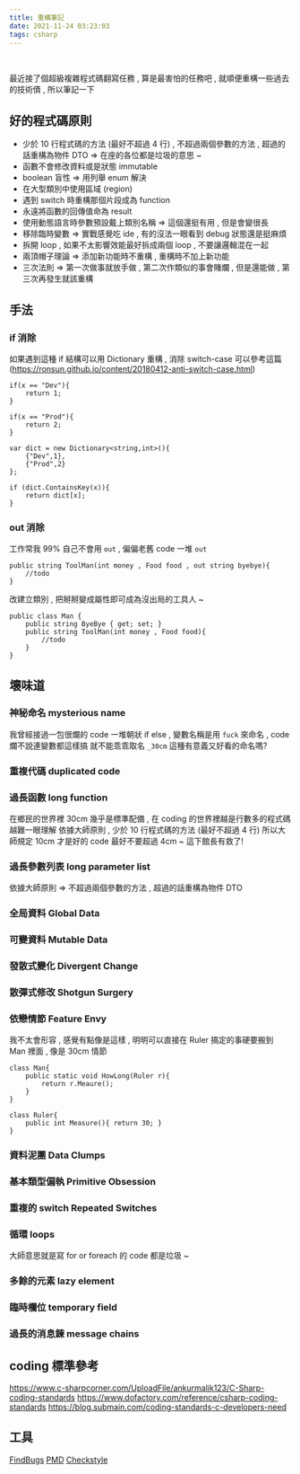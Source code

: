 ```yaml
---
title: 重構筆記
date: 2021-11-24 03:23:03
tags: csharp
---
```

&nbsp;
<!-- more -->

最近接了個超級複雜程式碼翻寫任務 , 算是最害怕的任務吧 , 就順便重構一些過去的技術債 , 所以筆記一下
## 好的程式碼原則
* 少於 10 行程式碼的方法 (最好不超過 4 行) , 不超過兩個參數的方法 , 超過的話重構為物件 DTO => 在座的各位都是垃圾的意思 ~
* 函數不會修改資料或是狀態 immutable
* boolean 盲性 => 用列舉 enum 解決
* 在大型類別中使用區域 (region)
* 遇到 switch 時重構那個片段成為 function
* 永遠將函數的回傳值命為 result
* 使用動態語言時參數預設戴上類別名稱 => 這個還挺有用 , 但是會變很長
* 移除臨時變數 => 實戰感覺吃 ide , 有的沒法一眼看到 debug 狀態還是挺麻煩
* 拆開 loop , 如果不太影響效能最好拆成兩個 loop , 不要讓邏輯混在一起
* 兩頂帽子理論 => 添加新功能時不重構 , 重構時不加上新功能
* 三次法則 => 第一次做事就放手做 , 第二次作類似的事會賭爛 , 但是還能做 , 第三次再發生就該重構

## 手法
### if 消除
如果遇到這種 if 結構可以用 Dictionary 重構 , 消除 switch-case 可以參考這篇(https://ronsun.github.io/content/20180412-anti-switch-case.html)

```
if(x == "Dev"){
	return 1;
}

if(x == "Prod"){
	return 2;
}
```

```
var dict = new Dictionary<string,int>(){
	{"Dev",1},
	{"Prod",2}
};

if (dict.ContainsKey(x)){
	return dict[x];
}
```
### out 消除
工作常我 99% 自己不會用 `out` , 偏偏老舊 code 一堆 `out`
```
public string ToolMan(int money , Food food , out string byebye){
	//todo
}
```

改建立類別 , 把掰掰變成屬性即可成為沒出局的工具人 ~
```
public class Man {
	public string ByeBye { get; set; }
	public string ToolMan(int money , Food food){
		//todo
	}
}
```

## 壞味道
### 神秘命名 mysterious name
我曾經接過一包很爛的 code 一堆朝狀 if else , 變數名稱是用 `fuck` 來命名 , code 爛不說連變數都這樣搞 
就不能乖乖取名 `_30cm` 這種有意義又好看的命名嗎?

### 重複代碼 duplicated code
### 過長函數 long function
在鄉民的世界裡 30cm 幾乎是標準配備 , 在 coding 的世界裡越是行數多的程式碼越難一眼理解
依據大師原則 , 少於 10 行程式碼的方法 (最好不超過 4 行)
所以大師規定 10cm 才是好的 code 最好不要超過 4cm ~ 這下館長有救了!

### 過長參數列表 long parameter list
依據大師原則 => 不超過兩個參數的方法 , 超過的話重構為物件 DTO

### 全局資料 Global Data
### 可變資料 Mutable Data
### 發散式變化 Divergent Change
### 散彈式修改 Shotgun Surgery
### 依戀情節 Feature Envy
我不太會形容 , 感覺有點像是這樣 , 明明可以直接在 Ruler 搞定的事硬要搬到 Man 裡面 , 像是 30cm 情節
```
class Man{
	public static void HowLong(Ruler r){
		return r.Meaure();
	}
}

class Ruler{
	public int Measure(){ return 30; }
}
```
### 資料泥團 Data Clumps
### 基本類型偏執 Primitive Obsession
### 重複的 switch Repeated Switches
### 循環 loops
大師意思就是寫 for or foreach 的 code 都是垃圾 ~
### 多餘的元素 lazy element
### 臨時欄位 temporary field
### 過長的消息鍊 message chains

## coding 標準參考
https://www.c-sharpcorner.com/UploadFile/ankurmalik123/C-Sharp-coding-standards
https://www.dofactory.com/reference/csharp-coding-standards
https://blog.submain.com/coding-standards-c-developers-need

## 工具
[FindBugs](http://findbugs.sourceforge.net/)
[PMD](https://pmd.github.io/pmd-6.41.0/)
[Checkstyle](https://checkstyle.sourceforge.io/)

